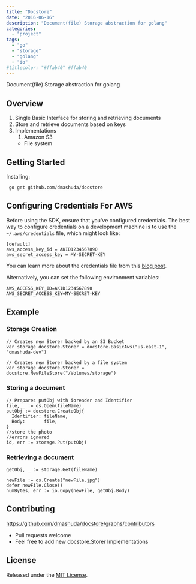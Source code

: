 ```yaml
---
title: "Docstore"
date: "2016-06-16"
description: "Document(file) Storage abstraction for golang"
categories:
  - "project"
tags:
  - "go"
  - "storage"
  - "golang"
  - "io"
#titlecolor: "#ffab40" #ffab40
---
```

Document(file) Storage abstraction for golang


## Overview
 1. Single Basic Interface for storing and retrieving documents
 2. Store and retrieve documents based on keys
 3. Implementations
      1. Amazon S3
      - File system

## Getting Started

Installing:  
```
 go get github.com/dmashuda/docstore
```

## Configuring Credentials For AWS

Before using the SDK, ensure that you've configured credentials. The best
way to configure credentials on a development machine is to use the
`~/.aws/credentials` file, which might look like:

```
[default]
aws_access_key_id = AKID1234567890
aws_secret_access_key = MY-SECRET-KEY
```

You can learn more about the credentials file from this
[blog post](http://blogs.aws.amazon.com/security/post/Tx3D6U6WSFGOK2H/A-New-and-Standardized-Way-to-Manage-Credentials-in-the-AWS-SDKs).

Alternatively, you can set the following environment variables:

```
AWS_ACCESS_KEY_ID=AKID1234567890
AWS_SECRET_ACCESS_KEY=MY-SECRET-KEY
```


## Example

### Storage Creation

```
// Creates new Storer backed by an S3 Bucket
var storage docstore.Storer = docstore.BasicAws("us-east-1", "dmashuda-dev")

// Creates new Storer backed by a file system
var storage docstore.Storer = docstore.NewFileStore("/Volumes/storage")
```

### Storing a document
```
// Prepares putObj with ioreader and Identifier
file, _ := os.Open(fileName)
putObj := docstore.CreateObj{
  Identifier: fileName,
  Body:       file,
}
//store the photo
//errors ignored
id, err := storage.Put(putObj)
```

### Retrieving a document
```
getObj, _ := storage.Get(fileName)

newFile := os.Create("newFile.jpg")
defer newFile.Close()
numBytes, err := io.Copy(newFile, getObj.Body)
```


## Contributing
https://github.com/dmashuda/docstore/graphs/contributors
 - Pull requests welcome
 - Feel free to add new docstore.Storer Implementations


## License

Released under the [MIT License](https://github.com/jinzhu/gorm/blob/master/License).
